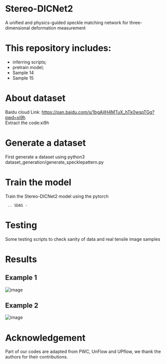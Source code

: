 # Stereo-DICNet2
A unified and physics-guided speckle matching network for three-dimensional deformation measurement

# This repository includes:
* inferring scripts; 
* pretrain model;
* Sample 14
* Sample 15

# About dataset
Baidu cloud Link: https://pan.baidu.com/s/1bgAjIH4MTuX_hTk0wspTGg?pwd=xi9h <br/> 
Extract the code:xi9h
# Generate a dataset
First generate a dataset using python3 dataset_generation/generate_specklepattern.py
# Train the model
Train the Stereo-DICNet2 model using the pytorch
```
 .. SDAS - 
```
# Testing
Some testing scripts to check sanity of data and real tensile image samples

# Results
## Example 1
![image](result/res1.gif)
## Example 2
![image](result/res2.gif)

# Acknowledgement 
Part of our codes are adapted from PWC, UnFlow and UPflow, we thank the authors for their contributions.
